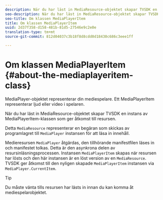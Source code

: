 ```yaml
---
description: När du har läst in MediaResource-objektet skapar TVSDK en instans av MediaPlayerItem-klassen som ger åtkomst till resursen.
seo-description: När du har läst in MediaResource-objektet skapar TVSDK en instans av MediaPlayerItem-klassen som ger åtkomst till resursen.
seo-title: Om klassen MediaPlayerItem
title: Om klassen MediaPlayerItem
uuid: 2d37f358-d158-481b-81d5-27546e9c2e0e
translation-type: tm+mt
source-git-commit: 812d04037c3b18f8d8cdd0d18430c686c3eee1ff

---
```



# Om klassen MediaPlayerItem {#about-the-mediaplayeritem-class}

MediaPlayer-objektet representerar din mediespelare. Ett MediaPlayerItem representerar ljud eller video i spelaren.

När du har läst in MediaResource-objektet skapar TVSDK en instans av MediaPlayerItem-klassen som ger åtkomst till resursen.

Detta `MediaResource` representerar en begäran som skickas av programlagret till `MediaPlayer` instansen för att läsa in innehåll.

Medieresursen `MediaPlayer` åtgärdas, den tillhörande manifestfilen läses in och manifestet tolkas. Detta är den asynkrona delen av resursinläsningsprocessen. Instansen `MediaPlayerItem` skapas när resursen har lösts och den här instansen är en löst version av en `MediaResource`. TVSDK ger åtkomst till den nyligen skapade `MediaPlayerItem` instansen via `MediaPlayer.CurrentItem`.

>[!TIP]
>
>Du måste vänta tills resursen har lästs in innan du kan komma åt mediespelarobjektet.